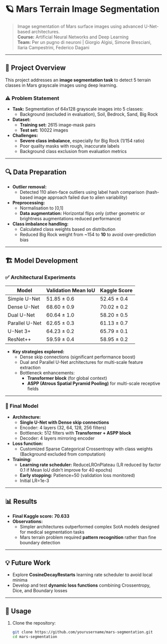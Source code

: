 # 🪐 Mars Terrain Image Segmentation

> Image segmentation of Mars surface images using advanced U-Net-based architectures.  
> **Course:** Artificial Neural Networks and Deep Learning  
> **Team:** Per un pugno di neuroni | Giorgio Algisi, Simone Bresciani, Ilaria Campestrini, Federico Dagani

---

## 📂 Project Overview

This project addresses an **image segmentation task** to detect 5 terrain classes in Mars grayscale images using deep learning.

### ⚠️ Problem Statement

- **Task:** Segmentation of 64x128 grayscale images into 5 classes:
  - Background (excluded in evaluation), Soil, Bedrock, Sand, Big Rock
- **Dataset:**
  - **Training set:** 2615 image-mask pairs
  - **Test set:** 10022 images
- **Challenges:**
  - **Severe class imbalance**, especially for Big Rock (1/154 ratio)
  - Poor quality masks with rough, inaccurate labels
  - Background class exclusion from evaluation metrics

---

## 🔍 Data Preparation

- **Outlier removal:**
  - Detected 110 alien-face outliers using label hash comparison (hash-based image approach failed due to alien variability)
- **Preprocessing:**
  - Normalisation to [0,1]
  - **Data augmentation:** Horizontal flips only (other geometric or brightness augmentations reduced performance)
- **Class imbalance handling:**
  - Calculated class weights based on distribution  
  - Reduced Big Rock weight from ~154 to **10** to avoid over-prediction bias

---

## 🏗️ Model Development

### ✅ Architectural Experiments

| Model           | Validation Mean IoU | Kaggle Score |
|-----------------|---------------------|--------------|
| Simple U-Net    | 51.85 ± 0.6         | 52.45 ± 0.4  |
| Dense U-Net     | 68.60 ± 0.9         | 70.02 ± 0.2  |
| Dual U-Net      | 60.64 ± 1.0         | 58.20 ± 0.5  |
| Parallel U-Net  | 62.65 ± 0.3         | 61.13 ± 0.7  |
| U-Net 3+        | 64.23 ± 0.2         | 65.79 ± 0.1  |
| ResNet++        | 59.59 ± 0.4         | 58.95 ± 0.2  |

- **Key strategies explored:**
  - Dense skip connections (significant performance boost)
  - Dual and Parallel U-Net architectures for multi-scale feature extraction
  - Bottleneck enhancements:
    - **Transformer block** (for global context)  
    - **ASPP (Atrous Spatial Pyramid Pooling)** for multi-scale receptive fields

---

### 🔧 Final Model

- **Architecture:**
  - **Single U-Net with Dense skip connections**
  - Encoder: 4 layers (32, 64, 128, 256 filters)
  - Bottleneck: 512 filters with **Transformer + ASPP block**
  - Decoder: 4 layers mirroring encoder
- **Loss function:**
  - Customized Sparse Categorical Crossentropy with class weights (Background excluded from computation)
- **Training:**
  - **Learning rate scheduler:** ReduceLROnPlateau (LR reduced by factor 0.1 if Mean IoU didn’t improve for 40 epochs)
  - **Early stopping:** Patience=50 (validation loss monitored)
  - Initial LR=1e-3

---

## 📊 Results

- **Final Kaggle score:** **70.633**
- **Observations:**
  - Simpler architectures outperformed complex SotA models designed for medical segmentation tasks
  - Mars terrain problem required **pattern recognition** rather than fine boundary detection

---

## 💡 Future Work

- Explore **CosineDecayRestarts** learning rate scheduler to avoid local minima  
- Develop and test **dynamic loss functions** combining Crossentropy, Dice, and Boundary losses

---

## 🚀 Usage

1. Clone the repository:
   ```bash
   git clone https://github.com/yourusername/mars-segmentation.git
   cd mars-segmentation
